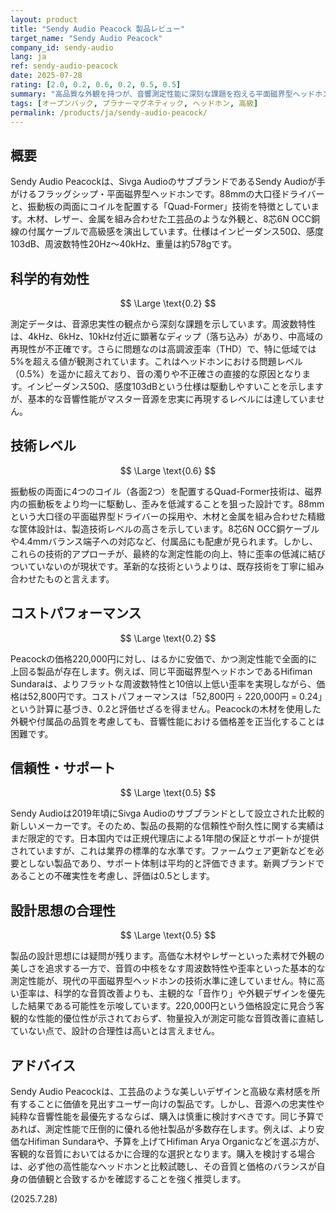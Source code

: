 ```yaml
---
layout: product
title: "Sendy Audio Peacock 製品レビュー"
target_name: "Sendy Audio Peacock"
company_id: sendy-audio
lang: ja
ref: sendy-audio-peacock
date: 2025-07-28
rating: [2.0, 0.2, 0.6, 0.2, 0.5, 0.5]
summary: "高品質な外観を持つが、音響測定性能に深刻な課題を抱える平面磁界型ヘッドホン。同等以上の性能を持つ製品が5分の1以下の価格で存在し、コストパフォーマンスは極めて低い。"
tags: [オープンバック, プラナーマグネティック, ヘッドホン, 高級]
permalink: /products/ja/sendy-audio-peacock/
---
```

## 概要

Sendy Audio Peacockは、Sivga AudioのサブブランドであるSendy Audioが手がけるフラッグシップ・平面磁界型ヘッドホンです。88mmの大口径ドライバーと、振動板の両面にコイルを配置する「Quad-Former」技術を特徴としています。木材、レザー、金属を組み合わせた工芸品のような外観と、8芯6N OCC銅線の付属ケーブルで高級感を演出しています。仕様はインピーダンス50Ω、感度103dB、周波数特性20Hz～40kHz、重量は約578gです。

## 科学的有効性

$$ \Large \text{0.2} $$

測定データは、音源忠実性の観点から深刻な課題を示しています。周波数特性は、4kHz、6kHz、10kHz付近に顕著なディップ（落ち込み）があり、中高域の再現性が不正確です。さらに問題なのは高調波歪率（THD）で、特に低域では5%を超える値が観測されています。これはヘッドホンにおける問題レベル（0.5%）を遥かに超えており、音の濁りや不正確さの直接的な原因となります。インピーダンス50Ω、感度103dBという仕様は駆動しやすいことを示しますが、基本的な音響性能がマスター音源を忠実に再現するレベルには達していません。

## 技術レベル

$$ \Large \text{0.6} $$

振動板の両面に4つのコイル（各面2つ）を配置するQuad-Former技術は、磁界内の振動板をより均一に駆動し、歪みを低減することを狙った設計です。88mmという大口径の平面磁界型ドライバーの採用や、木材と金属を組み合わせた精緻な筐体設計は、製造技術レベルの高さを示しています。8芯6N OCC銅ケーブルや4.4mmバランス端子への対応など、付属品にも配慮が見られます。しかし、これらの技術的アプローチが、最終的な測定性能の向上、特に歪率の低減に結びついていないのが現状です。革新的な技術というよりは、既存技術を丁寧に組み合わせたものと言えます。

## コストパフォーマンス

$$ \Large \text{0.2} $$

Peacockの価格220,000円に対し、はるかに安価で、かつ測定性能で全面的に上回る製品が存在します。例えば、同じ平面磁界型ヘッドホンであるHifiman Sundaraは、よりフラットな周波数特性と10倍以上低い歪率を実現しながら、価格は52,800円です。コストパフォーマンスは「52,800円 ÷ 220,000円 = 0.24」という計算に基づき、0.2と評価せざるを得ません。Peacockの木材を使用した外観や付属品の品質を考慮しても、音響性能における価格差を正当化することは困難です。

## 信頼性・サポート

$$ \Large \text{0.5} $$

Sendy Audioは2019年頃にSivga Audioのサブブランドとして設立された比較的新しいメーカーです。そのため、製品の長期的な信頼性や耐久性に関する実績はまだ限定的です。日本国内では正規代理店による1年間の保証とサポートが提供されていますが、これは業界の標準的な水準です。ファームウェア更新などを必要としない製品であり、サポート体制は平均的と評価できます。新興ブランドであることの不確実性を考慮し、評価は0.5とします。

## 設計思想の合理性

$$ \Large \text{0.5} $$

製品の設計思想には疑問が残ります。高価な木材やレザーといった素材で外観の美しさを追求する一方で、音質の中核をなす周波数特性や歪率といった基本的な測定性能が、現代の平面磁界型ヘッドホンの技術水準に達していません。特に高い歪率は、科学的な音質改善よりも、主観的な「音作り」や外観デザインを優先した結果である可能性を示唆しています。220,000円という価格設定に見合う客観的な性能的優位性が示されておらず、物量投入が測定可能な音質改善に直結していない点で、設計の合理性は高いとは言えません。

## アドバイス

Sendy Audio Peacockは、工芸品のような美しいデザインと高級な素材感を所有することに価値を見出すユーザー向けの製品です。しかし、音源への忠実性や純粋な音響性能を最優先するならば、購入は慎重に検討すべきです。同じ予算であれば、測定性能で圧倒的に優れる他社製品が多数存在します。例えば、より安価なHifiman Sundaraや、予算を上げてHifiman Arya Organicなどを選ぶ方が、客観的な音質においてはるかに合理的な選択となります。購入を検討する場合は、必ず他の高性能なヘッドホンと比較試聴し、その音質と価格のバランスが自身の価値観と合致するかを確認することを強く推奨します。

(2025.7.28)
